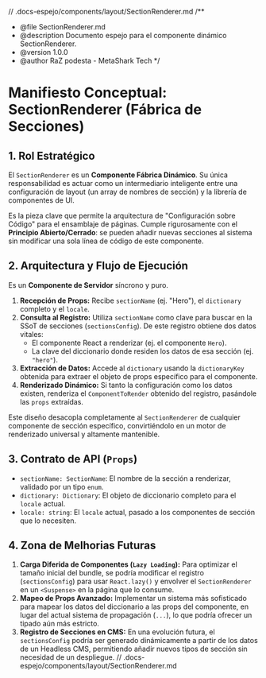 // .docs-espejo/components/layout/SectionRenderer.md
/**
 * @file SectionRenderer.md
 * @description Documento espejo para el componente dinámico SectionRenderer.
 * @version 1.0.0
 * @author RaZ podesta - MetaShark Tech
 */

# Manifiesto Conceptual: SectionRenderer (Fábrica de Secciones)

## 1. Rol Estratégico

El `SectionRenderer` es un **Componente Fábrica Dinámico**. Su única responsabilidad es actuar como un intermediario inteligente entre una configuración de layout (un array de nombres de sección) y la librería de componentes de UI.

Es la pieza clave que permite la arquitectura de "Configuración sobre Código" para el ensamblaje de páginas. Cumple rigurosamente con el **Principio Abierto/Cerrado**: se pueden añadir nuevas secciones al sistema sin modificar una sola línea de código de este componente.

## 2. Arquitectura y Flujo de Ejecución

Es un **Componente de Servidor** síncrono y puro.

1.  **Recepción de Props:** Recibe `sectionName` (ej. "Hero"), el `dictionary` completo y el `locale`.
2.  **Consulta al Registro:** Utiliza `sectionName` como clave para buscar en la SSoT de secciones (`sectionsConfig`). De este registro obtiene dos datos vitales:
    *   El componente React a renderizar (ej. el componente `Hero`).
    *   La clave del diccionario donde residen los datos de esa sección (ej. `"hero"`).
3.  **Extracción de Datos:** Accede al `dictionary` usando la `dictionaryKey` obtenida para extraer el objeto de props específico para el componente.
4.  **Renderizado Dinámico:** Si tanto la configuración como los datos existen, renderiza el `ComponentToRender` obtenido del registro, pasándole las `props` extraídas.

Este diseño desacopla completamente al `SectionRenderer` de cualquier componente de sección específico, convirtiéndolo en un motor de renderizado universal y altamente mantenible.

## 3. Contrato de API (`Props`)

-   `sectionName: SectionName`: El nombre de la sección a renderizar, validado por un tipo `enum`.
-   `dictionary: Dictionary`: El objeto de diccionario completo para el `locale` actual.
-   `locale: string`: El `locale` actual, pasado a los componentes de sección que lo necesiten.

## 4. Zona de Melhorias Futuras

1.  **Carga Diferida de Componentes (`Lazy Loading`):** Para optimizar el tamaño inicial del bundle, se podría modificar el registro (`sectionsConfig`) para usar `React.lazy()` y envolver el `SectionRenderer` en un `<Suspense>` en la página que lo consume.
2.  **Mapeo de Props Avanzado:** Implementar un sistema más sofisticado para mapear los datos del diccionario a las props del componente, en lugar del actual sistema de propagación (`...`), lo que podría ofrecer un tipado aún más estricto.
3.  **Registro de Secciones en CMS:** En una evolución futura, el `sectionsConfig` podría ser generado dinámicamente a partir de los datos de un Headless CMS, permitiendo añadir nuevos tipos de sección sin necesidad de un despliegue.
// .docs-espejo/components/layout/SectionRenderer.md